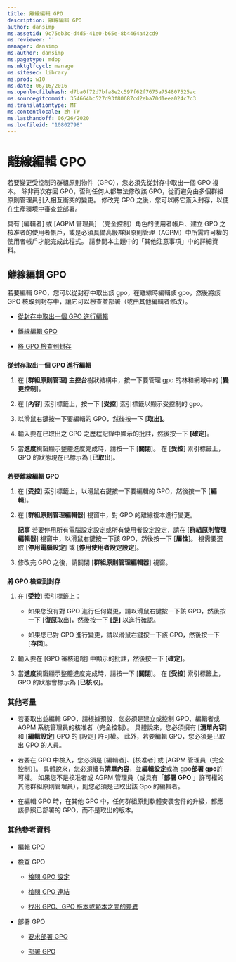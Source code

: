 ```yaml
---
title: 離線編輯 GPO
description: 離線編輯 GPO
author: dansimp
ms.assetid: 9c75eb3c-d4d5-41e0-b65e-8b4464a42cd9
ms.reviewer: ''
manager: dansimp
ms.author: dansimp
ms.pagetype: mdop
ms.mktglfcycl: manage
ms.sitesec: library
ms.prod: w10
ms.date: 06/16/2016
ms.openlocfilehash: d7ba0f72d7bfa8e2c597f62f7675a754807525ac
ms.sourcegitcommit: 354664bc527d93f80687cd2eba70d1eea024c7c3
ms.translationtype: MT
ms.contentlocale: zh-TW
ms.lasthandoff: 06/26/2020
ms.locfileid: "10802798"
---
```

# 離線編輯 GPO


若要變更受控制的群組原則物件（GPO），您必須先從封存中取出一個 GPO 複本。 除非再次存回 GPO，否則任何人都無法修改該 GPO，從而避免由多個群組原則管理員引入相互衝突的變更。 修改完 GPO 之後，您可以將它簽入封存，以便在生產環境中審查並部署。

具有 [編輯者] 或 [AGPM 管理員] （完全控制）角色的使用者帳戶、建立 GPO 之核准者的使用者帳戶，或是必須具備高級群組原則管理（AGPM）中所需許可權的使用者帳戶才能完成此程式。 請參閱本主題中的「其他注意事項」中的詳細資料。

## 離線編輯 GPO


若要編輯 GPO，您可以從封存中取出該 gpo，在離線時編輯該 gpo，然後將該 GPO 核取到封存中，讓它可以檢查並部署（或由其他編輯者修改）。

-   [從封存中取出一個 GPO 進行編輯](#bkmk-checkout)

-   [離線編輯 GPO](#bkmk-edit)

-   [將 GPO 檢查到封存](#bkmk-checkin)

### <a href="" id="bkmk-checkout"></a>

**從封存取出一個 GPO 進行編輯**

1.  在 [**群組原則管理] 主控台**樹狀結構中，按一下要管理 gpo 的林和網域中的 [**變更控制**]。

2.  在 [**內容**] 索引標籤上，按一下 [**受控**] 索引標籤以顯示受控制的 gpo。

3.  以滑鼠右鍵按一下要編輯的 GPO，然後按一下 [**取出]。**

4.  輸入要在已取出之 GPO 之歷程記錄中顯示的批註，然後按一下 **[確定]**。

5.  當**進度**視窗顯示整體進度完成時，請按一下 [**關閉**]。 在 [**受控**] 索引標籤上，GPO 的狀態現在已標示為 [**已取出**]。

### <a href="" id="bkmk-edit"></a>

**若要離線編輯 GPO**

1.  在 [**受控**] 索引標籤上，以滑鼠右鍵按一下要編輯的 GPO，然後按一下 [**編輯**]。

2.  在 [**群組原則管理編輯器**] 視窗中，對 GPO 的離線複本進行變更。

    **記事** 若要停用所有電腦設定設定或所有使用者設定設定，請在 [**群組原則管理編輯器**] 視窗中，以滑鼠右鍵按一下該 GPO，然後按一下 [**屬性**]。 視需要選取 [**停用電腦設定**] 或 [**停用使用者設定設定**]。

     

3.  修改完 GPO 之後，請關閉 [**群組原則管理編輯器**] 視窗。

### <a href="" id="bkmk-checkin"></a>

**將 GPO 檢查到封存**

1.  在 [**受控**] 索引標籤上：

    -   如果您沒有對 GPO 進行任何變更，請以滑鼠右鍵按一下該 GPO，然後按一下 [**復原**取出]，然後按一下 **[是]** 以進行確認。

    -   如果您已對 GPO 進行變更，請以滑鼠右鍵按一下該 GPO，然後按一下 [**存回**]。

2.  輸入要在 [GPO 審核追蹤] 中顯示的批註，然後按一下 **[確定]**。

3.  當**進度**視窗顯示整體進度完成時，請按一下 [**關閉**]。 在 [**受控**] 索引標籤上，GPO 的狀態會標示為 [**已核**取]。

### 其他考量

-   若要取出並編輯 GPO，請根據預設，您必須是建立或控制 GPO、編輯者或 AGPM 系統管理員的核准者（完全控制）。 具體說來，您必須擁有 [**清單內容**] 和 [**編輯設定**] GPO 的 [設定] 許可權。 此外，若要編輯 GPO，您必須是已取出 GPO 的人員。

-   若要在 GPO 中檢入，您必須是 [編輯者]、[核准者] 或 [AGPM 管理員（完全控制）]。 具體說來，您必須擁有**清單內容**，並**編輯設定**或為 gpo**部署 gpo**許可權。 如果您不是核准者或 AGPM 管理員（或具有「**部署 GPO** 」許可權的其他群組原則管理員），則您必須是已取出該 Gpo 的編輯者。

-   在編輯 GPO 時，在其他 GPO 中，任何群組原則軟體安裝套件的升級，都應該參照已部署的 GPO，而不是取出的版本。

### 其他參考資料

-   [編輯 GPO](editing-a-gpo-agpm40.md)

-   檢查 GPO

    -   [檢閱 GPO 設定](review-gpo-settings-agpm40.md)

    -   [檢閱 GPO 連結](review-gpo-links-agpm40.md)

    -   [找出 GPO、GPO 版本或範本之間的差異](identify-differences-between-gpos-gpo-versions-or-templates-agpm40.md)

-   部署 GPO

    -   [要求部署 GPO](request-deployment-of-a-gpo-agpm40.md)

    -   [部署 GPO](deploy-a-gpo-agpm40.md)

 

 





